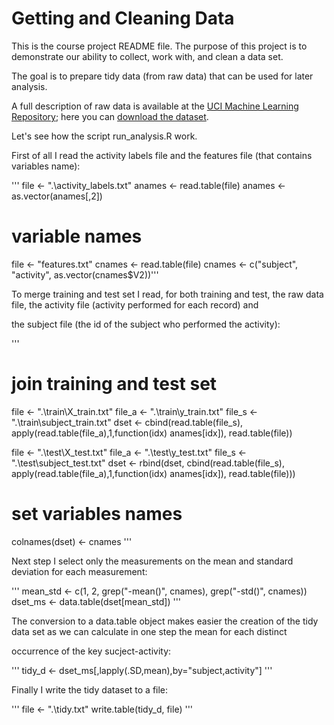 Getting and Cleaning Data
===========

This is the course project README file. The purpose of this project is to demonstrate our ability to collect, work with, and clean a data set. 

The goal is to prepare tidy data (from raw data) that can be used for later analysis.

A full description of raw data is available at the [UCI Machine Learning Repository](
http://archive.ics.uci.edu/ml/datasets/Human+Activity+Recognition+Using+Smartphones); here you can [download the dataset](https://d396qusza40orc.cloudfront.net/getdata%2Fprojectfiles%2FUCI%20HAR%20Dataset.zip).

Let's see how the script run_analysis.R work.

First of all I read the activity labels file and the features file (that contains variables name):

'''
file <- ".\\activity_labels.txt"
anames <- read.table(file)
anames <- as.vector(anames[,2])

# variable names
file <- "features.txt"
cnames <- read.table(file)
cnames <- c("subject", "activity", as.vector(cnames$V2))'''

To merge training and test set I read, for both training and test, the raw data file, the activity file (activity performed for each record) and 

the subject file (the id of the subject who performed the activity):

'''
# join training and test set
file <- ".\\train\\X_train.txt"
file_a <- ".\\train\\y_train.txt"
file_s <- ".\\train\\subject_train.txt"
dset <- cbind(read.table(file_s), apply(read.table(file_a),1,function(idx) anames[idx]), read.table(file))

file <- ".\\test\\X_test.txt"
file_a <- ".\\test\\y_test.txt"
file_s <- ".\\test\\subject_test.txt"
dset <- rbind(dset, cbind(read.table(file_s), apply(read.table(file_a),1,function(idx) anames[idx]), read.table(file)))

# set variables names
colnames(dset) <- cnames
'''

Next step I select only the measurements on the mean and standard deviation for each measurement:

'''
mean_std <- c(1, 2, grep("-mean()", cnames), grep("-std()", cnames))
dset_ms <- data.table(dset[mean_std])
'''

The conversion to a data.table object makes easier the creation of the tidy data set as we can calculate in one step the mean for each distinct 

occurrence of the key sucject-activity:

'''
tidy_d <- dset_ms[,lapply(.SD,mean),by="subject,activity"]
'''

Finally I write the tidy dataset to a file:

'''
file <- ".\\tidy.txt"
write.table(tidy_d, file)
'''

